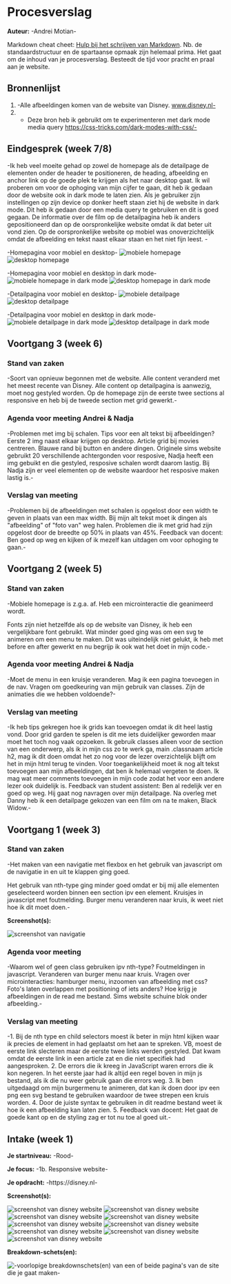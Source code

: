 # Procesverslag
**Auteur:** -Andrei Motian-

Markdown cheat cheet: [Hulp bij het schrijven van Markdown](https://github.com/adam-p/markdown-here/wiki/Markdown-Cheatsheet). Nb. de standaardstructuur en de spartaanse opmaak zijn helemaal prima. Het gaat om de inhoud van je procesverslag. Besteedt de tijd voor pracht en praal aan je website.



## Bronnenlijst
1. -Alle afbeeldingen komen van de website van Disney. www.disney.nl-
2. - Deze bron heb ik gebruikt om te experimenteren met dark mode media query https://css-tricks.com/dark-modes-with-css/-



## Eindgesprek (week 7/8)

-Ik heb veel moeite gehad op zowel de homepage als de detailpage de elementen onder de header te positioneren, de heading, afbeelding en anchor link op de goede plek te krijgen als het naar desktop gaat. Ik wil proberen om voor de ophoging van mijn cijfer te gaan, dit heb ik gedaan door de website ook in dark mode te laten zien. Als je gebruiker zijn instellingen op zijn device op donker heeft staan ziet hij de website in dark mode. Dit heb ik gedaan door een media query te gebruiken en dit is goed gegaan. De informatie over de film op de detailpagina heb ik anders gepositioneerd dan op de oorspronkelijke website omdat ik dat beter uit vond zien. Op de oorspronkelijke website op mobiel was onoverzichtelijk omdat de afbeelding en tekst naast elkaar staan en het niet fijn leest.  -


-Homepagina voor mobiel en desktop-
![mobiele homepage](images/homepagemobile.png) 
![desktop homepage](images/homepagedesktop.png)

-Homepagina voor mobiel en desktop in dark mode-
![mobiele homepage in dark mode](images/homepagemobiledark.png) 
![desktop homepage in dark mode](images/homepagedesktopdark.png)

-Detailpagina voor mobiel en desktop-
![mobiele detailpage](images/detailpagemobile.png)
![desktop detailpage](images/detailpagedesktop.png)

-Detailpagina voor mobiel en desktop in dark mode-
![mobiele detailpage in dark mode](images/detailpagemobiledark.png)
![desktop detailpage in dark mode](images/detailpagedesktopdark.png)

## Voortgang 3 (week 6)

### Stand van zaken


-Soort van opnieuw begonnen met de website. Alle content veranderd met het meest recente van Disney. Alle content op detailpagina is aanwezig, moet nog gestyled worden. Op de homepage zijn de eerste twee sections al responsive en heb bij de tweede section met grid gewerkt.-

### Agenda voor meeting Andrei & Nadja

-Problemen met img bij schalen. Tips voor een alt tekst bij afbeeldingen? Eerste 2 img naast elkaar krijgen op desktop. Article grid bij movies centreren. Blauwe rand bij button en andere dingen. Originele sims website gebruikt 20 verschillende achtergonden voor resposive, Nadja heeft een img gebuikt en die gestyled,  resposive schalen wordt daarom lastig. Bij Nadja zijn er veel elementen op de website waardoor het resposive maken lastig is.-

### Verslag van meeting

-Problemen bij de afbeeldingen met schalen is opgelost door een width te geven in plaats van een max width. Bij mijn alt tekst moet ik dingen als "afbeelding" of "foto van" weg halen. Problemen die ik met grid had zijn opgelost door de breedte op 50% in plaats van 45%. Feedback van docent: Ben goed op weg en kijken of ik mezelf kan uitdagen om voor ophoging te gaan.-

## Voortgang 2 (week 5)

### Stand van zaken


-Mobiele homepage is z.g.a. af. Heb een microinteractie die geanimeerd wordt. 

Fonts zijn niet hetzelfde als op de website van Disney, ik heb een vergelijkbare font gebruikt. Wat minder goed ging was om een svg te animeren om een menu te maken. Dit was uiteindelijk niet gelukt, ik heb met before en after gewerkt en nu begrijp ik ook wat het doet in mijn code.-

### Agenda voor meeting Andrei & Nadja

-Moet de menu in een kruisje veranderen. Mag ik een pagina toevoegen in de nav. Vragen om goedkeuring van mijn gebruik van classes. Zijn de animaties die we hebben voldoende?-

### Verslag van meeting

-Ik heb tips gekregen hoe ik grids kan toevoegen omdat ik dit heel lastig vond. Door grid garden te spelen is dit me iets duidelijker geworden maar moet het toch nog vaak opzoeken. Ik gebruik classes alleen voor de section van een onderwerp, als ik in mijn css zo te werk ga, main .classnaam article h2, mag ik dit doen omdat het zo nog voor de lezer overzichtelijk blijft om het in mijn html terug te vinden. Voor toegankelijkheid moet ik nog alt tekst toevoegen aan mijn afbeeldingen, dat ben ik helemaal vergeten te doen. Ik mag wat meer comments toevoegen in mijn code zodat het voor een andere lezer ook duidelijk is. Feedback van student assistent: Ben al redelijk ver en goed op weg. Hij gaat nog navragen over mijn detailpage. Na overleg met Danny heb ik een detailpage gekozen van een film om na te maken, Black Widow.-

## Voortgang 1 (week 3)

### Stand van zaken

-Het maken van een navigatie met flexbox en het gebruik van javascript om de navigatie in en uit te klappen ging goed.

Het gebruik van nth-type ging minder goed omdat er bij mij alle elementen geselecteerd worden binnen een section ipv een element. Kruisjes in javascript met foutmelding. Burger menu veranderen naar kruis, ik weet niet hoe ik dit moet doen.-

**Screenshot(s):**

![screenshot van navigatie](images/navigatie.png)

### Agenda voor meeting

-Waarom wel of geen class gebruiken ipv nth-type? Foutmeldingen in javascript. Veranderen van burger menu naar kruis. Vragen over microinteracties: hamburger menu, inzoomen van afbeelding met css? Foto's laten overlappen met positioning of iets anders? Hoe krijg je afbeeldingen in de read me bestand. Sims website schuine blok onder afbeelding.-

### Verslag van meeting

-1. Bij de nth type en child selectors moest ik beter in mijn html kijken waar ik precies de element in had geplaatst om het aan te spreken. VB, moest de eerste link slecteren maar de eerste twee links werden gestyled. Dat kwam omdat de eerste link in een article zat en die niet specifiek had aangesproken. 2. De errors die ik kreeg in JavaScript waren errors die ik kon negeren. In het eerste jaar had ik altijd een regel boven in mijn js bestand, als ik die nu weer gebruik gaan die errors weg. 3. Ik ben uitgedaagd om mijn burgermenu te animeren, dat kan ik doen door ipv een png een svg bestand te gebruiken waardoor de twee strepen een kruis worden. 4. Door de juiste syntax te gebruiken in dit readme bestand weet ik hoe ik een afbeelding kan laten zien. 5. Feedback van docent: Het gaat de goede kant op en de styling zag er tot nu toe al goed uit.-



## Intake (week 1)

**Je startniveau:** -Rood-

**Je focus:** -1b. Responsive website-

**Je opdracht:** -https://disney.nl-

**Screenshot(s):**

![screenshot van disney website](images/disneyeen.png) 
![screenshot van disney website](images/disneytwee.png) 
![screenshot van disney website](images/disneydrie.png) 
![screenshot van disney website](images/disneyvier.png) 
![screenshot van disney website](images/IMG_2770.PNG) 
![screenshot van disney website](images/IMG_2771.PNG) 
![screenshot van disney website](images/IMG_2772.PNG) 
![screenshot van disney website](images/IMG_2773.PNG) 
![screenshot van disney website](images/IMG_2774.PNG)

**Breakdown-schets(en):**

![-voorlopige breakdownschets(en) van een of beide pagina's van de site die je gaat maken-](images/dummy-image.svg)
